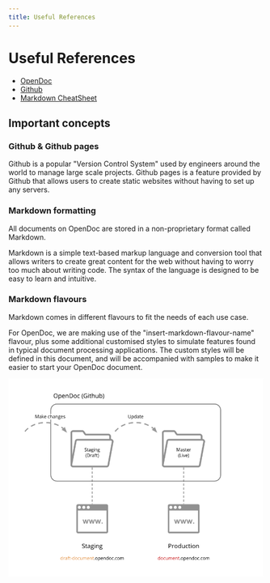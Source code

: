 ```yaml
---
title: Useful References
---
```


# Useful References

- [OpenDoc](https://opendoc.sg)
- [Github](https://github.com/)
- [Markdown CheatSheet](https://github.com/adam-p/markdown-here/wiki/Markdown-Cheatsheet)

## Important concepts

### Github & Github pages

Github is a popular "Version Control System" used by engineers around the world to manage large scale projects. Github pages is a feature provided by Github that allows users to create static websites without having to set up any servers.

### Markdown formatting

All documents on OpenDoc are stored in a non-proprietary format called Markdown. 

Markdown is a simple text-based markup language and conversion tool that allows writers to create great content for the web without having to worry too much about writing code. The syntax of the language is designed to be easy to learn and intuitive.

### Markdown flavours

Markdown comes in different flavours to fit the needs of each use case. 

For OpenDoc, we are making use of the "insert-markdown-flavour-name" flavour, plus some additional customised styles to simulate features found in typical document processing applications. The custom styles will be defined in this document, and will be accompanied with samples to make it easier to start your OpenDoc document.


![Alternative text if image doesn't load](/assets/opendoc-setup.png)